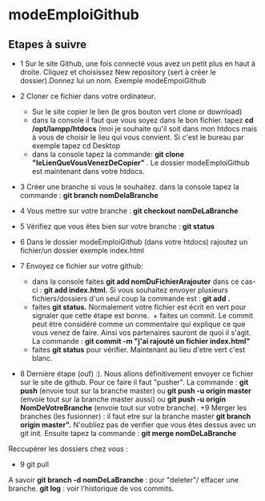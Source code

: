 # modeEmploiGithub

## Etapes à suivre

+ 1 Sur le site Github, une fois connecté vous avez un petit plus en haut à droite. Cliquez et choisissez New repository (sert à créer le dossier).Donnez lui un nom. Exemple modeEmpoiGithub

+ 2 Cloner ce fichier dans votre ordinateur.
  + Sur le site copier le lien (le gros bouton vert clone or download)
  + dans la console il faut que vous soyez dans le bon fichier. tapez **cd /opt/lampp/htdocs** (moi je souhaite qu'il soit dans mon htdocs mais à vous de choisir le lieu qui vous convient. Si c'est le bureau par exemple tapez cd Desktop
  + dans la console tapez la commande: **git clone "leLienQueVousVenezDeCopier"** . Le dossier modeEmploiGithub est maintenant dans votre htdocs.

+ 3 Créer une branche si vous le souhaitez. dans la console tapez la commande : **git branch nomDelaBranche**
+ 4 Vous mettre sur votre branche : **git checkout nomDeLaBranche**
+ 5 Vérifiez que vous êtes bien sur votre branche : **git status** 
+ 6 Dans le dossier modeEmploiGithub (dans votre htdocs) rajoutez un fichier/un dossier exemple index.html
+ 7 Envoyez ce fichier sur votre github: 
  + dans la console faites **git add nomDuFichierArajouter** dans ce cas-ci : **git add index.html.** Si vous souhaitez envoyer plusieurs fichiers/dossiers d'un seul coup la commande est : **git add .**
  + faites **git status.** Normalement votre fichier est écrit en vert pour signaler que cette étape est bonne.
  + faites un commit. Le commit peut être considéré comme un commentaire qui explique ce que vous venez de faire. Ainsi vos partenaires sauront de quoi il s'agit. La commande : **git commit -m "j'ai rajouté un fichier index.html"**
  + faites **git status** pour vérifier. Maintenant au lieu d'etre vert c'est blanc.
 + 8 Dernière étape (ouf) :). Nous allons définitivement envoyer ce fichier sur le site de github. Pour ce faire il faut "pusher". La commande : **git push** (envoie tout sur la branche master) ou **git push -u origin master** (envoie tout sur la branche master aussi) ou **git push -u origin NomDeVotreBranche** (envoie tout sur votre branche).
 +9 Merger les branches (les fusionner) : il faut etre sur la branche master **git branch origin master".** N'oubliez pas de verifier que vous êtes dessus avec un git init. Ensuite tapez la commande : **git merge nomDeLaBranche**
 
 Reccupérer les dossiers chez vous : 
 + 9 git pull
 
 A savoir
 **git branch -d nomDeLaBranche** : pour "deleter"/ effacer une branche.
 **git log** : voir l'historique de vos commits.
 
